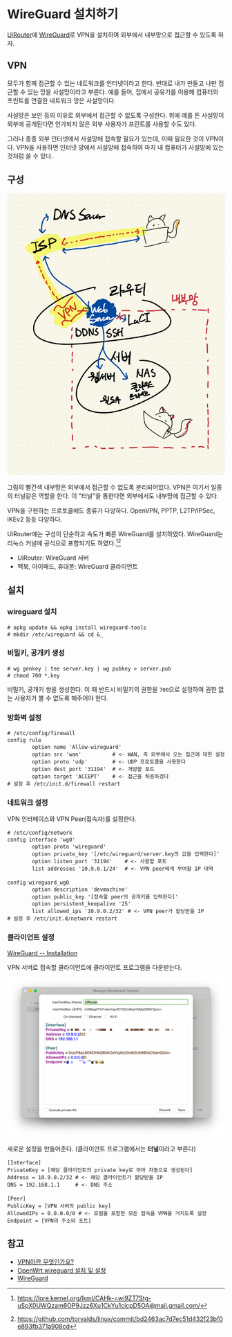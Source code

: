 # WireGuard 설치하기

[UiRouter](notes/DIY/uirouter)에 [WireGuard](https://www.wireguard.com/)로
VPN을 설치하여 외부에서 내부망으로 접근할 수 있도록 하자.

## VPN

모두가 함께 접근할 수 있는 네트워크를 인터넷이라고 한다. 반대로 내가 만들고 나만 접근할 수 있는 망을
사설망이라고 부른다. 예를 들어, 집에서 공유기를 이용해 컴퓨터와 프린트를 연결한 네트워크 망은 사설망이다.

사설망은 보안 등의 이유로 외부에서 접근할 수 없도록 구성한다. 위에 예를 든 사설망이 외부에 공개된다면
인가되지 않은 외부 사용자가 프린트를 사용할 수도 있다.

그러나 종종 외부 인터넷에서 사설망에 접속할 필요가 있는데, 이때 필요한 것이 VPN이다.
VPN을 사용하면 인터넷 망에서 사설망에 접속하여 마치 내 컴퓨터가 사설망에 있는 것처럼 쓸 수 있다.

## 구성

![uibox 구성 개념도](notes/DIY/uirouter/uibox-diagram.jpg)

그림의 빨간색 내부망은 외부에서 접근할 수 없도록 분리되어있다. VPN은 여기서 일종의 터널같은 역할을 한다.
이 "터널"을 통한다면 외부에서도 내부망에 접근할 수 있다.

VPN을 구현하는 프로토콜에도 종류가 다양하다. OpenVPN, PPTP, L2TP/IPSec, IKEv2 등등 다양하다.

UiRouter에는 구성이 단순하고 속도가 빠른 WireGuard를 설치하였다.
WireGuard는 리눅스 커널에 공식으로 포함되기도 하였다.[^1][^2]

[^1]: https://lore.kernel.org/lkml/CAHk-=wi9ZT7Stg-uSpX0UWQzam6OP9Jzz6Xu1CkYu1cicpD5OA@mail.gmail.com/
[^2]: https://github.com/torvalds/linux/commit/bd2463ac7d7ec51d432f23bf0e893fb371a908cd

- UiRouter: WireGuard 서버
- 맥북, 아이패드, 휴대폰: WireGuard 클라이언트

## 설치

### wireguard 설치

```
# opkg update && opkg install wireguard-tools
# mkdir /etc/wireguard && cd &_
```

### 비밀키, 공개키 생성

```
# wg genkey | tee server.key | wg pubkey > server.pub
# chmod 700 *.key
```

비밀키, 공개키 쌍을 생성한다. 이 때 반드시 비밀키의 권한을 `700`으로 설정하여 권한 없는 사용자가 볼 수 없도록
해주어야 한다.

### 방화벽 설정

```
# /etc/config/firewall
config rule
        option name 'Allow-wireguard'
        option src 'wan'          # <- WAN, 즉 외부에서 오는 접근에 대한 설정
        option proto 'udp'        # <- UDP 프로토콜을 사용한다
        option dest_port '31194'  # <- 개방할 포트
        option target 'ACCEPT'    # <- 접근을 허용하겠다
# 설정 후 /etc/init.d/firewall restart
```

### 네트워크 설정

VPN 인터페이스와 VPN Peer(접속자)를 설정한다.

```
# /etc/config/network
config interface 'wg0'
        option proto 'wireguard'
        option private_key '[/etc/wireguard/server.key의 값을 입력한다]'
        option listen_port '31194'    # <- 사용할 포트
        list addresses '10.9.0.1/24'  # <- VPN peer에게 부여할 IP 대역

config wireguard_wg0
        option description 'devmachine'
        option public_key '[접속할 peer의 공개키를 입력한다]'
        option persistent_keepalive '25'
        list allowed_ips '10.9.0.2/32' # <- VPN peer가 할당받을 IP
# 설정 후 /etc/init.d/network restart
```

### 클라이언트 설정

[WireGuard -- Installation](https://www.wireguard.com/install/)

VPN 서버로 접속할 클라이언트에 클라이언트 프로그램을 다운받는다.

![wireguard macos preference](notes/DIY/uirouter/wireguard-macos-preference.png)

새로운 설정을 만들어준다. (클라이언트 프로그램에서는 **터널**이라고 부른다)

```
[Interface]
PrivateKey = [해당 클라이언트의 private key로 아마 자동으로 생성된다]
Address = 10.9.0.2/32 # <- 해당 클라이언트가 할당받을 IP
DNS = 192.168.1.1     # <- DNS 주소

[Peer]
PublicKey = [VPN 서버의 public key]
AllowedIPs = 0.0.0.0/0 # <- 로컬을 포함한 모든 접속을 VPN을 거치도록 설정
Endpoint = [VPN의 주소와 포트]
```


## 참고

- [VPN이란 무엇인가요?](https://aws.amazon.com/ko/what-is/vpn/)
- [OpenWrt wireguard 설치 및 설정](https://qquack.org/openwrt/wireguard/)
- [WireGuard](https://openwrt.org/docs/guide-user/services/vpn/wireguard/start)